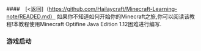 ####　[<返回]（https://github.com/Hailaycraft/Minecraft-Learning-note/READED.md）
如果你不知道如何开始你的Minecraft之旅,你可以阅读该教程!本教程使用Minecraft Optifine Java Edition 1.12困难进行编写.

### 游戏启动
